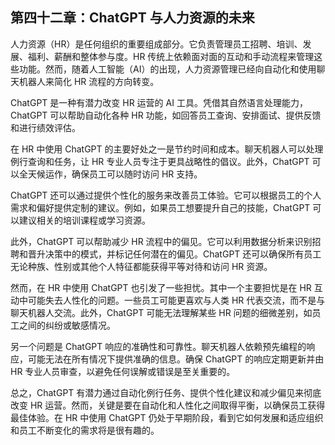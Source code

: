## 第四十二章：ChatGPT 与人力资源的未来

人力资源（HR）是任何组织的重要组成部分。它负责管理员工招聘、培训、发展、福利、薪酬和整体参与度。HR 传统上依赖面对面的互动和手动流程来管理这些功能。然而，随着人工智能（AI）的出现，人力资源管理已经向自动化和使用聊天机器人来简化 HR 流程的方向转变。

ChatGPT 是一种有潜力改变 HR 运营的 AI 工具。凭借其自然语言处理能力，ChatGPT 可以帮助自动化各种 HR 功能，如回答员工查询、安排面试、提供反馈和进行绩效评估。

在 HR 中使用 ChatGPT 的主要好处之一是节约时间和成本。聊天机器人可以处理例行查询和任务，让 HR 专业人员专注于更具战略性的倡议。此外，ChatGPT 可以全天候运作，确保员工可以随时访问 HR 支持。

ChatGPT 还可以通过提供个性化的服务来改善员工体验。它可以根据员工的个人需求和偏好提供定制的建议。例如，如果员工想要提升自己的技能，ChatGPT 可以建议相关的培训课程或学习资源。

此外，ChatGPT 可以帮助减少 HR 流程中的偏见。它可以利用数据分析来识别招聘和晋升决策中的模式，并标记任何潜在的偏见。ChatGPT 还可以确保所有员工无论种族、性别或其他个人特征都能获得平等对待和访问 HR 资源。

然而，在 HR 中使用 ChatGPT 也引发了一些担忧。其中一个主要担忧是在 HR 互动中可能失去人性化的问题。一些员工可能更喜欢与人类 HR 代表交流，而不是与聊天机器人交流。此外，ChatGPT 可能无法理解某些 HR 问题的细微差别，如员工之间的纠纷或敏感情况。

另一个问题是 ChatGPT 响应的准确性和可靠性。聊天机器人依赖预先编程的响应，可能无法在所有情况下提供准确的信息。确保 ChatGPT 的响应定期更新并由 HR 专业人员审查，以避免任何误解或错误是至关重要的。

总之，ChatGPT 有潜力通过自动化例行任务、提供个性化建议和减少偏见来彻底改变 HR 运营。然而，关键是要在自动化和人性化之间取得平衡，以确保员工获得最佳体验。在 HR 中使用 ChatGPT 仍处于早期阶段，看到它如何发展和适应组织和员工不断变化的需求将是很有趣的。
